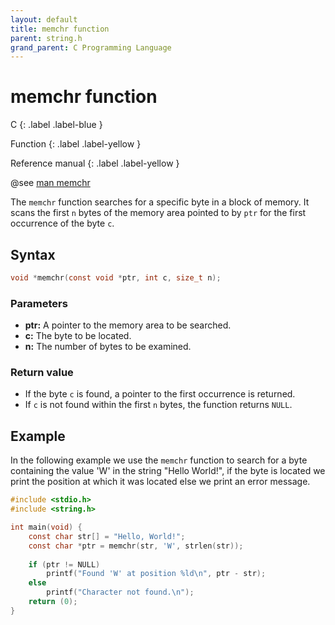```yaml
---
layout: default
title: memchr function
parent: string.h
grand_parent: C Programming Language
---
```


# memchr function

C
{: .label .label-blue }

Function
{: .label .label-yellow }

Reference manual
{: .label .label-yellow }

@see [man memchr](https://man7.org/linux/man-pages/man3/memchr.3.html)

The `memchr` function searches for a specific byte in a block of memory. It scans the first `n` bytes of the memory area pointed to by `ptr` for the first occurrence of the byte `c`.

## Syntax

```c
void *memchr(const void *ptr, int c, size_t n);
```

### Parameters

- **ptr:** A pointer to the memory area to be searched.
- **c:** The byte to be located.
- **n:** The number of bytes to be examined.

### Return value

- If the byte `c` is found, a pointer to the first occurrence is returned.
- If `c` is not found within the first `n` bytes, the function returns `NULL`.

## Example

In the following example we use the `memchr` function to search for a byte containing the value 'W' in the string "Hello World!", if the byte is located we print the position at which it was located else we print an error message.

```c
#include <stdio.h>
#include <string.h>

int main(void) {
    const char str[] = "Hello, World!";
    const char *ptr = memchr(str, 'W', strlen(str));
    
    if (ptr != NULL)
        printf("Found 'W' at position %ld\n", ptr - str);
    else
        printf("Character not found.\n");
    return (0);
}
```

